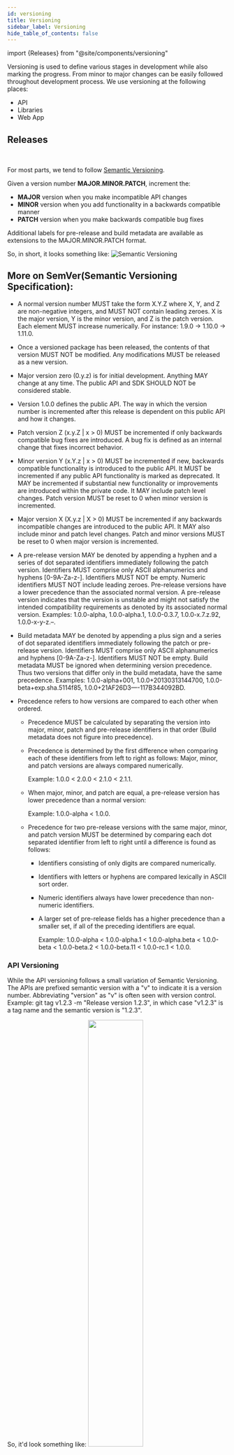 ```yaml
---
id: versioning
title: Versioning
sidebar_label: Versioning
hide_table_of_contents: false
---
```

import {Releases} from "@site/components/versioning"

Versioning is used to define various stages in development while also marking the progress. From minor to major changes can be easily followed throughout development process. 
We use versioning at the following places:
- API
- Libraries
- Web App

## Releases
<br />
<Releases />

For most parts, we tend to follow [Semantic Versioning](https://semver.org/#semantic-versioning-200).

Given a version number **MAJOR.MINOR.PATCH**, increment the:

- **MAJOR** version when you make incompatible API changes
- **MINOR** version when you add functionality in a backwards compatible manner
- **PATCH** version when you make backwards compatible bug fixes

Additional labels for pre-release and build metadata are available as extensions to the MAJOR.MINOR.PATCH format.

So, in short, it looks something like:
![Semantic Versioning](/img/guide/v1.png "Semantic Versioning")

## More on SemVer(Semantic Versioning Specification):

- A normal version number MUST take the form X.Y.Z where X, Y, and Z are non-negative integers, and MUST NOT contain leading zeroes. X is the major version, Y is the minor version, and Z is the patch version. Each element MUST increase numerically. For instance: 1.9.0 -> 1.10.0 -> 1.11.0.

- Once a versioned package has been released, the contents of that version MUST NOT be modified. Any modifications MUST be released as a new version.

- Major version zero (0.y.z) is for initial development. Anything MAY change at any time. The public API and SDK SHOULD NOT be considered stable.

- Version 1.0.0 defines the public API. The way in which the version number is incremented after this release is dependent on this public API and how it changes.

- Patch version Z (x.y.Z | x > 0) MUST be incremented if only backwards compatible bug fixes are introduced. A bug fix is defined as an internal change that fixes incorrect behavior.

- Minor version Y (x.Y.z | x > 0) MUST be incremented if new, backwards compatible functionality is introduced to the public API. It MUST be incremented if any public API functionality is marked as deprecated. It MAY be incremented if substantial new functionality or improvements are introduced within the private code. It MAY include patch level changes. Patch version MUST be reset to 0 when minor version is incremented.

- Major version X (X.y.z | X > 0) MUST be incremented if any backwards incompatible changes are introduced to the public API. It MAY also include minor and patch level changes. Patch and minor versions MUST be reset to 0 when major version is incremented.

- A pre-release version MAY be denoted by appending a hyphen and a series of dot separated identifiers immediately following the patch version. Identifiers MUST comprise only ASCII alphanumerics and hyphens [0-9A-Za-z-]. Identifiers MUST NOT be empty. Numeric identifiers MUST NOT include leading zeroes. Pre-release versions have a lower precedence than the associated normal version. A pre-release version indicates that the version is unstable and might not satisfy the intended compatibility requirements as denoted by its associated normal version. Examples: 1.0.0-alpha, 1.0.0-alpha.1, 1.0.0-0.3.7, 1.0.0-x.7.z.92, 1.0.0-x-y-z.–.

- Build metadata MAY be denoted by appending a plus sign and a series of dot separated identifiers immediately following the patch or pre-release version. Identifiers MUST comprise only ASCII alphanumerics and hyphens [0-9A-Za-z-]. Identifiers MUST NOT be empty. Build metadata MUST be ignored when determining version precedence. Thus two versions that differ only in the build metadata, have the same precedence. Examples: 1.0.0-alpha+001, 1.0.0+20130313144700, 1.0.0-beta+exp.sha.5114f85, 1.0.0+21AF26D3—-117B344092BD.

- Precedence refers to how versions are compared to each other when ordered.

  - Precedence MUST be calculated by separating the version into major, minor, patch and pre-release identifiers in that order (Build metadata does not figure into precedence).

  - Precedence is determined by the first difference when comparing each of these identifiers from left to right as follows: Major, minor, and patch versions are always compared numerically.

    Example: 1.0.0 < 2.0.0 < 2.1.0 < 2.1.1.

  - When major, minor, and patch are equal, a pre-release version has lower precedence than a normal version:

    Example: 1.0.0-alpha < 1.0.0.

  - Precedence for two pre-release versions with the same major, minor, and patch version MUST be determined by comparing each dot separated identifier from left to right until a difference is found as follows:

    - Identifiers consisting of only digits are compared numerically.

    - Identifiers with letters or hyphens are compared lexically in ASCII sort order.

    - Numeric identifiers always have lower precedence than non-numeric identifiers.

    - A larger set of pre-release fields has a higher precedence than a smaller set, if all of the preceding identifiers are equal.

        Example: 1.0.0-alpha < 1.0.0-alpha.1 < 1.0.0-alpha.beta < 1.0.0-beta < 1.0.0-beta.2 < 1.0.0-beta.11 < 1.0.0-rc.1 < 1.0.0.

### API Versioning

While the API versioning follows a small variation of Semantic Versioning.
The APIs are prefixed semantic version with a "v" to indicate it is a version number.
Abbreviating "version" as "v" is often seen with version control. Example: git tag v1.2.3 -m "Release version 1.2.3", in which case "v1.2.3" is a tag name and the semantic version is "1.2.3".

So, it'd look something like:
<img src="/img/guide/apiv.png" data-canonical-src="https://library.dripverse.org/img/guide/apiv.png" width="50%" />

However, APIs are broadly mentioned in the route itself with only major version considerations. The SDK however might be tagged to a specific minor or even patch depending on scenario. The APIs are automatically switched to the latest version available.<br />
Example:
`/v1/...`, `/v2/...`, `/v3/...`, and so on...

## Changelog
We are following [Keep a Changelog](https://keepachangelog.com) as a convention.
A changelog is a file which contains a curated, chronologically ordered list of notable changes for each version of a project.
To make it easier for users and contributors to see precisely what notable changes have been made between each release (or version) of the project.

### Guiding Principles
- Changelogs are for humans, not machines.
- There should be an entry for every single version.
- The same types of changes should be grouped.
- Versions and sections should be linkable.
- The latest version comes first.
- The release date of each version is displayed.
- Mention whether you follow Semantic Versioning.

### Types of changes
- Added for new features.
- Changed for changes in existing functionality.
- Deprecated for soon-to-be removed features.
- Removed for now removed features.
- Fixed for any bug fixes.
- Security in case of vulnerabilities.

## Maintenance

While, we would want to support all past versions, sometimes it's critical to leave old habits due to security, advanced use, new standard/feature introduction and so on reasons. This is commonly followed practice of development process.
![Maintenance Flow](/img/guide/maintenance.jpg "Maintenance Flow")
